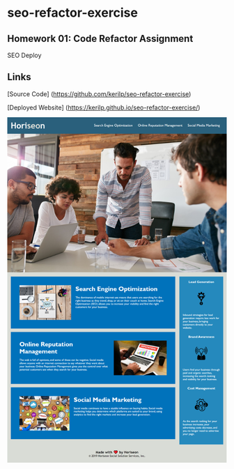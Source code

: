 # seo-refactor-exercise

## Homework 01: Code Refactor Assignment

SEO Deploy

## Links

[Source Code] (https://github.com/kerilp/seo-refactor-exercise)

[Deployed Website] (https://kerilp.github.io/seo-refactor-exercise/)

![Site Screenshot](https://github.com/kerilp/seo-refactor-exercise/blob/main/assets/images/horiseon.png)